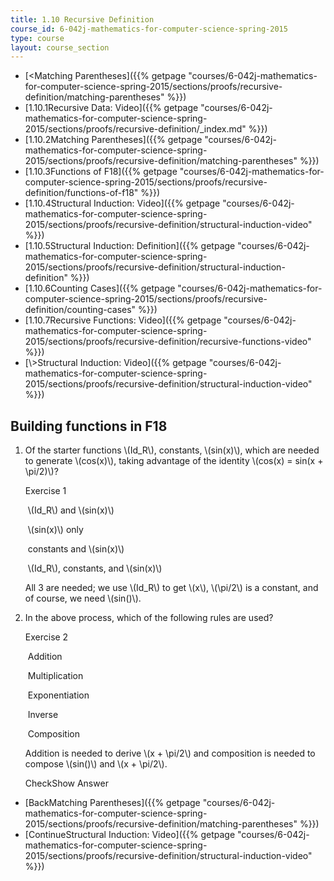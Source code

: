 ```yaml
---
title: 1.10 Recursive Definition
course_id: 6-042j-mathematics-for-computer-science-spring-2015
type: course
layout: course_section
---
```

*   [<Matching Parentheses]({{% getpage "courses/6-042j-mathematics-for-computer-science-spring-2015/sections/proofs/recursive-definition/matching-parentheses" %}})
*   [1.10.1Recursive Data: Video]({{% getpage "courses/6-042j-mathematics-for-computer-science-spring-2015/sections/proofs/recursive-definition/_index.md" %}})
*   [1.10.2Matching Parentheses]({{% getpage "courses/6-042j-mathematics-for-computer-science-spring-2015/sections/proofs/recursive-definition/matching-parentheses" %}})
*   [1.10.3Functions of F18]({{% getpage "courses/6-042j-mathematics-for-computer-science-spring-2015/sections/proofs/recursive-definition/functions-of-f18" %}})
*   [1.10.4Structural Induction: Video]({{% getpage "courses/6-042j-mathematics-for-computer-science-spring-2015/sections/proofs/recursive-definition/structural-induction-video" %}})
*   [1.10.5Structural Induction: Definition]({{% getpage "courses/6-042j-mathematics-for-computer-science-spring-2015/sections/proofs/recursive-definition/structural-induction-definition" %}})
*   [1.10.6Counting Cases]({{% getpage "courses/6-042j-mathematics-for-computer-science-spring-2015/sections/proofs/recursive-definition/counting-cases" %}})
*   [1.10.7Recursive Functions: Video]({{% getpage "courses/6-042j-mathematics-for-computer-science-spring-2015/sections/proofs/recursive-definition/recursive-functions-video" %}})
*   [\\>Structural Induction: Video]({{% getpage "courses/6-042j-mathematics-for-computer-science-spring-2015/sections/proofs/recursive-definition/structural-induction-video" %}})

Building functions in F18
-------------------------

  

1.  Of the starter functions \\(Id\_R\\), constants, \\(sin(x)\\), which are needed to generate \\(cos(x)\\), taking advantage of the identity \\(cos(x) = sin(x + \\pi/2)\\)?
    
    Exercise 1
    
    &nbsp;\\(Id\_R\\) and \\(sin(x)\\)&nbsp;
    
    &nbsp;\\(sin(x)\\) only&nbsp;
    
    &nbsp;constants and \\(sin(x)\\)&nbsp;
    
    &nbsp;\\(Id\_R\\), constants, and \\(sin(x)\\)&nbsp;
    
    All 3 are needed; we use \\(Id\_R\\) to get \\(x\\), \\(\\pi/2\\) is a constant, and of course, we need \\(sin()\\).
    
2.  In the above process, which of the following rules are used?
    
    Exercise 2
    
    &nbsp;Addition&nbsp;
    
    &nbsp;Multiplication&nbsp;
    
    &nbsp;Exponentiation&nbsp;
    
    &nbsp;Inverse&nbsp;
    
    &nbsp;Composition&nbsp;
    
    Addition is needed to derive \\(x + \\pi/2\\) and composition is needed to compose \\(sin()\\) and \\(x + \\pi/2\\).
    
    CheckShow Answer
    

*   [BackMatching Parentheses]({{% getpage "courses/6-042j-mathematics-for-computer-science-spring-2015/sections/proofs/recursive-definition/matching-parentheses" %}})
*   [ContinueStructural Induction: Video]({{% getpage "courses/6-042j-mathematics-for-computer-science-spring-2015/sections/proofs/recursive-definition/structural-induction-video" %}})